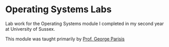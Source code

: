 # Operating Systems Labs

Lab work for the Operating Systems module I completed in my second year at University of Sussex.

This module was taught primarily by [Prof. George Parisis](https://profiles.sussex.ac.uk/p334868-george-parisis)